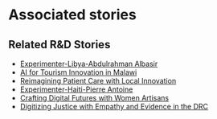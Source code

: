 # Associated stories

<!-- !!DO NOT REMOVE!! start autogenerated hyperlinks -->
## Related R&D Stories
- [Experimenter-Libya-Abdulrahman Albasir](/RnD-Archive/stories/?doc=Experimenters_LBY)
- [AI for Tourism Innovation in Malawi](/RnD-Archive/stories/?doc=Explorers_MWI)
- [Reimagining Patient Care with Local Innovation](/RnD-Archive/stories/?doc=Explorers_RWA)
- [Experimenter-Haiti-Pierre Antoine](/RnD-Archive/stories/?doc=Experimenters_HTI)
- [Crafting Digital Futures with Women Artisans](/RnD-Archive/stories/?doc=Explorers_GHA)
- [Digitizing Justice with Empathy and Evidence in the DRC](/RnD-Archive/stories/?doc=Explorers_COD)
<!-- !!DO NOT REMOVE!! end autogenerated hyperlinks -->